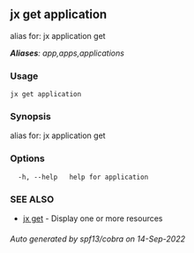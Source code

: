 ## jx get application

alias for: jx application get

***Aliases**: app,apps,applications*

### Usage

```
jx get application
```

### Synopsis

alias for: jx application get

### Options

```
  -h, --help   help for application
```

### SEE ALSO

* [jx get](jx_get.md)	 - Display one or more resources

###### Auto generated by spf13/cobra on 14-Sep-2022
